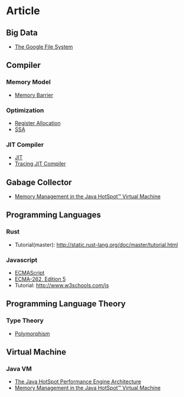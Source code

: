 # Article

## Big Data
* [The Google File System]


## Compiler

### Memory Model
* [Memory Barrier]

### Optimization
* [Register Allocation]
* [SSA]

### JIT Compiler
* [JIT]
* [Tracing JIT Compiler]


## Gabage Collector
* [Memory Management in the Java HotSpot™ Virtual Machine]


## Programming Languages

### Rust
* Tutorial(master): http://static.rust-lang.org/doc/master/tutorial.html

### Javascript
* [ECMAScript]
 * [ECMA-262, Edition 5]
* Tutorial: http://www.w3schools.com/js


## Programming Language Theory

### Type Theory
* [Polymorphism]


## Virtual Machine

### Java VM
* [The Java HotSpot Performance Engine Architecture]
* [Memory Management in the Java HotSpot™ Virtual Machine]


[ECMAScript]: http://www.ecmascript.org
[ECMA-262, Edition 5]: http://www.ecma-international.org/publications/files/ECMA-ST/Ecma-262.pdf

[Memory Barrier]: http://en.wikipedia.org/wiki/Memory_barrier
[Memory Management in the Java HotSpot™ Virtual Machine]: http://www.oracle.com/technetwork/java/javase/memorymanagement-whitepaper-150215.pdf

[JIT]: http://en.wikipedia.org/wiki/Just-in-time_compilation

[Polymorphism]: http://en.wikipedia.org/wiki/Polymorphism_(computer_science)

[Register Allocation]: http://en.wikipedia.org/wiki/Register_allocation

[SSA]: http://en.wikipedia.org/wiki/Static_single_assignment_form

[The Google File System]: http://static.googleusercontent.com/media/research.google.com/ko//archive/gfs-sosp2003.pdf
[The Java HotSpot Performance Engine Architecture]: http://www.oracle.com/technetwork/java/whitepaper-135217.html
[Tracing JIT Compiler]: http://en.wikipedia.org/wiki/Tracing_just-in-time_compilation
